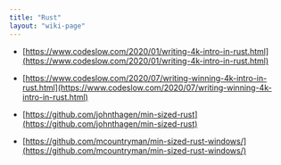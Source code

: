 ```yaml
---
title: "Rust"
layout: "wiki-page"
---
```


* [https://www.codeslow.com/2020/01/writing-4k-intro-in-rust.html](https://www.codeslow.com/2020/01/writing-4k-intro-in-rust.html)

* [https://www.codeslow.com/2020/07/writing-winning-4k-intro-in-rust.html](https://www.codeslow.com/2020/07/writing-winning-4k-intro-in-rust.html)

* [https://github.com/johnthagen/min-sized-rust](https://github.com/johnthagen/min-sized-rust)

* [https://github.com/mcountryman/min-sized-rust-windows/](https://github.com/mcountryman/min-sized-rust-windows/)
